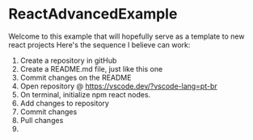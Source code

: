 # ReactAdvancedExample
Welcome to this example that will hopefully serve as a template to new react projects
Here's the sequence I believe can work: 
1. Create a repository in gitHub
2. Create a README.md file, just like this one
3. Commit changes on the README
4. Open repository @ https://vscode.dev/?vscode-lang=pt-br
5. On terminal, initialize npm react nodes.
6. Add changes to repository
7. Commit changes
8. Pull changes
9. 
